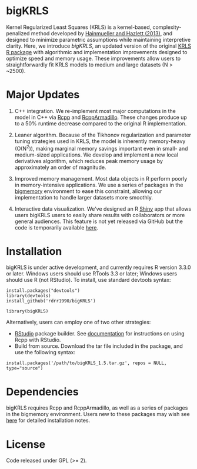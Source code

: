 # bigKRLS
Kernel Regularized Least Squares (KRLS) is a kernel-based, complexity-penalized method developed by [Hainmueller and Hazlett (2013)](http://pan.oxfordjournals.org/content/22/2/143), and designed to minimize parametric assumptions while maintaining interpretive clarity. Here, we introduce *bigKRLS*, an updated version of the original [KRLS R package](https://cran.r-project.org/web/packages/KRLS/index.html) with algorithmic and implementation improvements designed to optimize speed and memory usage. These improvements allow users to straightforwardly fit KRLS models to medium and large datasets (N > ~2500). 

# Major Updates

1. C++ integration. We re-implement most major computations in the model in C++ via [Rcpp](https://cran.r-project.org/web/packages/Rcpp/index.html) and [RcppArmadillo](https://cran.r-project.org/web/packages/RcppArmadillo/index.html). These changes produce up to a 50% runtime decrease compared to the original R implementation.

2. Leaner algorithm. Because of the Tikhonov regularization and parameter tuning strategies used in KRLS, the model is inherently memory-heavy (O(N<sup>2</sup>)), making marginal memory savings important even in small- and medium-sized applications. We develop and implement a new local derivatives algorithm, which reduces peak memory usage by approximately an order of magnitude.

3. Improved memory management. Most data objects in R perform poorly in memory-intensive applications. We use a series of packages in the [bigmemory](https://cran.r-project.org/web/packages/bigmemory/index.html) environment to ease this constraint, allowing our implementation to handle larger datasets more smoothly.

4. Interactive data visualization. We've designed an R [Shiny](shiny.rstudio.com) app that allows users bigKRLS users to easily share results with collaborators or more general audiences. This feature is not yet released via GitHub but the code is temporarily available [here](https://sites.google.com/site/petemohanty/software/bigKRLS_shiny_function.R?attredirects=0&d=1).


# Installation
bigKRLS is under active development, and currently requires R version 3.3.0 or later. Windows users should use RTools 3.3 or later; Windows users should use R (not RStudio). To install, use standard devtools syntax:

```
install.packages("devtools")
library(devtools)
install_github('rdrr1990/bigKRLS')

library(bigKRLS)
```

Alternatively, users can employ one of two other strategies:
+ [RStudio](https://www.rstudio.com/) package builder. See [documentation](https://support.rstudio.com/hc/en-us/articles/200486088-Using-Rcpp-with-RStudio) for instructions on using Rcpp with RStudio. 
+ Build from source. Download the tar file included in the package, and use the following syntax:
```
install.packages('/path/to/bigKRLS_1.5.tar.gz', repos = NULL, type="source")
```
# Dependencies
bigKRLS requires Rcpp and RcppArmadillo, as well as a series of packages in the bigmemory environment. Users new to these packages may wish see [here](https://docs.google.com/viewer?a=v&pid=sites&srcid=ZGVmYXVsdGRvbWFpbnxwZXRlbW9oYW50eXxneDo0ZDk0YWU2ZjVkYmMwYTQw) for detailed installation notes.

# License 
Code released under GPL (>= 2).


